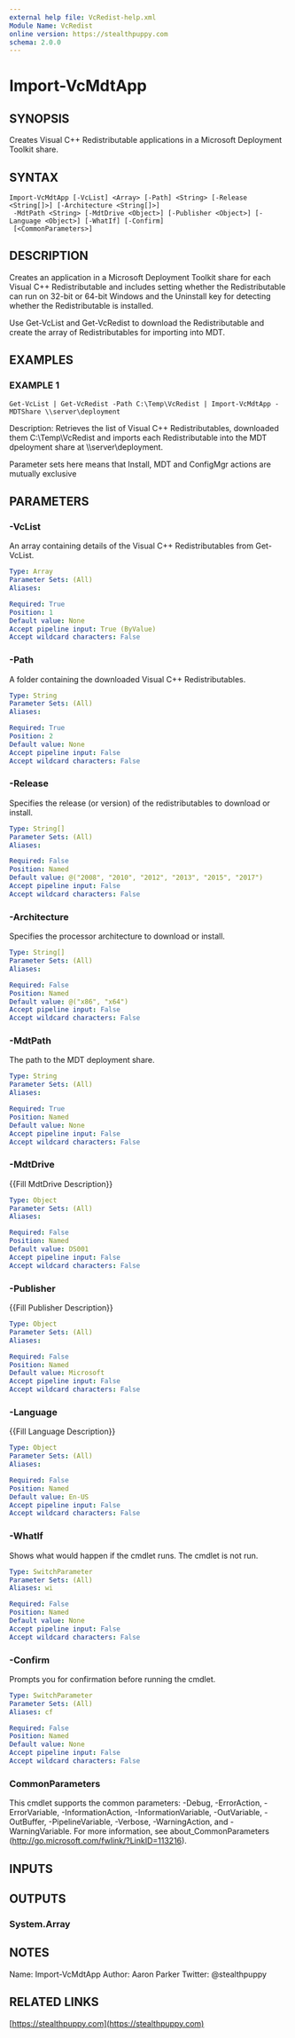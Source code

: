 ```yaml
---
external help file: VcRedist-help.xml
Module Name: VcRedist
online version: https://stealthpuppy.com
schema: 2.0.0
---
```


# Import-VcMdtApp

## SYNOPSIS
Creates Visual C++ Redistributable applications in a Microsoft Deployment Toolkit share.

## SYNTAX

```
Import-VcMdtApp [-VcList] <Array> [-Path] <String> [-Release <String[]>] [-Architecture <String[]>]
 -MdtPath <String> [-MdtDrive <Object>] [-Publisher <Object>] [-Language <Object>] [-WhatIf] [-Confirm]
 [<CommonParameters>]
```

## DESCRIPTION
Creates an application in a Microsoft Deployment Toolkit share for each Visual C++ Redistributable and includes setting whether the Redistributable can run on 32-bit or 64-bit Windows and the Uninstall key for detecting whether the Redistributable is installed.

Use Get-VcList and Get-VcRedist to download the Redistributable and create the array of Redistributables for importing into MDT.

## EXAMPLES

### EXAMPLE 1
```
Get-VcList | Get-VcRedist -Path C:\Temp\VcRedist | Import-VcMdtApp -MDTShare \\server\deployment
```

Description:
Retrieves the list of Visual C++ Redistributables, downloaded them C:\Temp\VcRedist and imports each Redistributable into the MDT dpeloyment share at \\\\server\deployment.

Parameter sets here means that Install, MDT and ConfigMgr actions are mutually exclusive

## PARAMETERS

### -VcList
An array containing details of the Visual C++ Redistributables from Get-VcList.

```yaml
Type: Array
Parameter Sets: (All)
Aliases:

Required: True
Position: 1
Default value: None
Accept pipeline input: True (ByValue)
Accept wildcard characters: False
```

### -Path
A folder containing the downloaded Visual C++ Redistributables.

```yaml
Type: String
Parameter Sets: (All)
Aliases:

Required: True
Position: 2
Default value: None
Accept pipeline input: False
Accept wildcard characters: False
```

### -Release
Specifies the release (or version) of the redistributables to download or install.

```yaml
Type: String[]
Parameter Sets: (All)
Aliases:

Required: False
Position: Named
Default value: @("2008", "2010", "2012", "2013", "2015", "2017")
Accept pipeline input: False
Accept wildcard characters: False
```

### -Architecture
Specifies the processor architecture to download or install.

```yaml
Type: String[]
Parameter Sets: (All)
Aliases:

Required: False
Position: Named
Default value: @("x86", "x64")
Accept pipeline input: False
Accept wildcard characters: False
```

### -MdtPath
The path to the MDT deployment share.

```yaml
Type: String
Parameter Sets: (All)
Aliases:

Required: True
Position: Named
Default value: None
Accept pipeline input: False
Accept wildcard characters: False
```

### -MdtDrive
{{Fill MdtDrive Description}}

```yaml
Type: Object
Parameter Sets: (All)
Aliases:

Required: False
Position: Named
Default value: DS001
Accept pipeline input: False
Accept wildcard characters: False
```

### -Publisher
{{Fill Publisher Description}}

```yaml
Type: Object
Parameter Sets: (All)
Aliases:

Required: False
Position: Named
Default value: Microsoft
Accept pipeline input: False
Accept wildcard characters: False
```

### -Language
{{Fill Language Description}}

```yaml
Type: Object
Parameter Sets: (All)
Aliases:

Required: False
Position: Named
Default value: En-US
Accept pipeline input: False
Accept wildcard characters: False
```

### -WhatIf
Shows what would happen if the cmdlet runs.
The cmdlet is not run.

```yaml
Type: SwitchParameter
Parameter Sets: (All)
Aliases: wi

Required: False
Position: Named
Default value: None
Accept pipeline input: False
Accept wildcard characters: False
```

### -Confirm
Prompts you for confirmation before running the cmdlet.

```yaml
Type: SwitchParameter
Parameter Sets: (All)
Aliases: cf

Required: False
Position: Named
Default value: None
Accept pipeline input: False
Accept wildcard characters: False
```

### CommonParameters
This cmdlet supports the common parameters: -Debug, -ErrorAction, -ErrorVariable, -InformationAction, -InformationVariable, -OutVariable, -OutBuffer, -PipelineVariable, -Verbose, -WarningAction, and -WarningVariable.
For more information, see about_CommonParameters (http://go.microsoft.com/fwlink/?LinkID=113216).

## INPUTS

## OUTPUTS

### System.Array

## NOTES
Name: Import-VcMdtApp
Author: Aaron Parker
Twitter: @stealthpuppy

## RELATED LINKS

[https://stealthpuppy.com](https://stealthpuppy.com)

